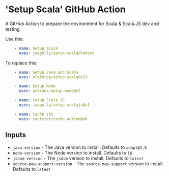 # 'Setup Scala' GitHub Action

A GitHub Action to prepare the environment for Scala & Scala.JS dev and testing.

Use this:

```yaml
    - name: Setup Scala
      uses: japgolly/setup-scala@latest
```

To replace this:

```yaml
    - name: Setup Java and Scala
      uses: olafurpg/setup-scala@v13

    - name: Setup Node
      uses: actions/setup-node@v2

    - name: Setup Scala.JS
      uses: japgolly/setup-scalajs@v1

    - name: Cache sbt
      uses: coursier/cache-action@v6
```

## Inputs

* `java-version` - The Java version to install. Defaults to `adopt@1.8`
* `node-version` - The Node version to install. Defaults to `16`
* `jsdom-version` - The `jsdom` version to install. Defaults to `latest`
* `source-map-support-version` - The `source-map-support` version to install. Defaults to `latest`
